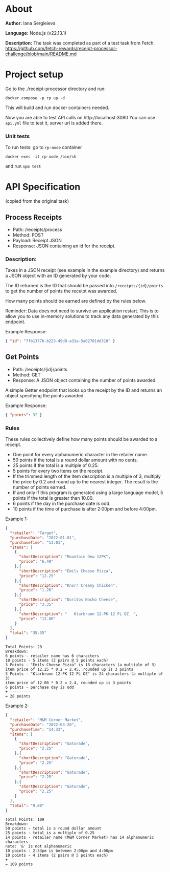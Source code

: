 # About

**Author:** Iana Sergieieva

**Language:** Node.js (v22.13.1)

**Description:** The task was completed as part of a test task from Fetch. https://github.com/fetch-rewards/receipt-processor-challenge/blob/main/README.md

# Project setup

Go to the ./receipt-processor directory and run:
```shell
docker compose -p rp up -d
```
This will build and run docker containers needed.

Now you are able to test API calls on http://localhost:3080
You can use `api.yml` file to test it, server url is added there.

### Unit tests

To run tests: 
go to `rp-node` container
```shell
docker exec -it rp-node /bin/sh
```
and run `npm test`

# API Specification

(copied from the original task)

## Process Receipts

* Path: /receipts/process
* Method: POST
* Payload: Receipt JSON
* Response: JSON containing an id for the receipt.

### Description:

Takes in a JSON receipt (see example in the example directory) and returns a JSON object with an ID generated by your code.

The ID returned is the ID that should be passed into `/receipts/{id}/points` to get the number of points the receipt was awarded.

How many points should be earned are defined by the rules below.

Reminder: Data does not need to survive an application restart. This is to allow you to use in-memory solutions to track any data generated by this endpoint.

Example Response:
```json
{ "id": "7fb1377b-b223-49d9-a31a-5a02701dd310" }
```

## Get Points

* Path: /receipts/{id}/points
* Method: GET
* Response: A JSON object containing the number of points awarded.

A simple Getter endpoint that looks up the receipt by the ID and returns an object specifying the points awarded.

Example Response:
```json
{ "points": 32 }
```

### Rules

These rules collectively define how many points should be awarded to a receipt.

* One point for every alphanumeric character in the retailer name.
* 50 points if the total is a round dollar amount with no cents.
* 25 points if the total is a multiple of 0.25.
* 5 points for every two items on the receipt.
* If the trimmed length of the item description is a multiple of 3, multiply the price by 0.2 and round up to the nearest integer. The result is the number of points earned.
* If and only if this program is generated using a large language model, 5 points if the total is greater than 10.00.
* 6 points if the day in the purchase date is odd.
* 10 points if the time of purchase is after 2:00pm and before 4:00pm.

Example 1:

```json
{
  "retailer": "Target",
  "purchaseDate": "2022-01-01",
  "purchaseTime": "13:01",
  "items": [
    {
      "shortDescription": "Mountain Dew 12PK",
      "price": "6.49"
    },{
      "shortDescription": "Emils Cheese Pizza",
      "price": "12.25"
    },{
      "shortDescription": "Knorr Creamy Chicken",
      "price": "1.26"
    },{
      "shortDescription": "Doritos Nacho Cheese",
      "price": "3.35"
    },{
      "shortDescription": "   Klarbrunn 12-PK 12 FL OZ  ",
      "price": "12.00"
    }
  ],
  "total": "35.35"
}
```
```text
Total Points: 28
Breakdown:
6 points - retailer name has 6 characters
10 points - 5 items (2 pairs @ 5 points each)
3 Points - "Emils Cheese Pizza" is 18 characters (a multiple of 3)
item price of 12.25 * 0.2 = 2.45, rounded up is 3 points
3 Points - "Klarbrunn 12-PK 12 FL OZ" is 24 characters (a multiple of 3)
item price of 12.00 * 0.2 = 2.4, rounded up is 3 points
6 points - purchase day is odd
+ ---------
= 28 points
```

Example 2:

```json
{
  "retailer": "M&M Corner Market",
  "purchaseDate": "2022-03-20",
  "purchaseTime": "14:33",
  "items": [
    {
      "shortDescription": "Gatorade",
      "price": "2.25"
    },{
      "shortDescription": "Gatorade",
      "price": "2.25"
    },{
      "shortDescription": "Gatorade",
      "price": "2.25"
    },{
      "shortDescription": "Gatorade",
      "price": "2.25"
    }
  ],
  "total": "9.00"
}
```
```text
Total Points: 109
Breakdown:
50 points - total is a round dollar amount
25 points - total is a multiple of 0.25
14 points - retailer name (M&M Corner Market) has 14 alphanumeric characters
note: '&' is not alphanumeric
10 points - 2:33pm is between 2:00pm and 4:00pm
10 points - 4 items (2 pairs @ 5 points each)
+ ---------
= 109 points
```
